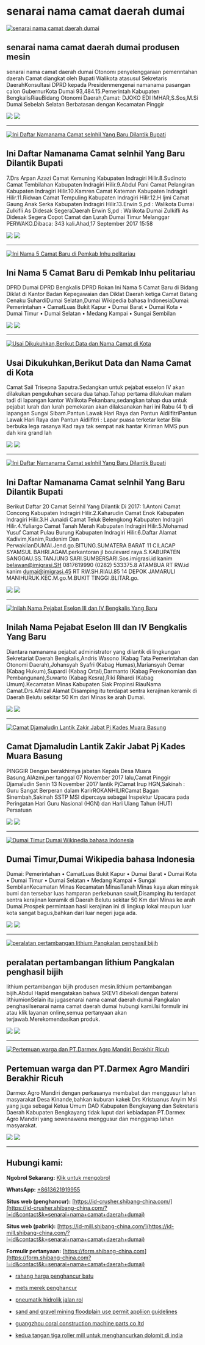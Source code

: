 # senarai nama camat daerah dumai

<a href="https://swt.shibang-china.com/?l=id&img&k=senarai+nama+camat+daerah+dumai" target="_blank">![senarai nama camat daerah dumai](http://static.shibang-china.com/all-800x300/247.jpg)</a>

## senarai nama camat daerah dumai produsen mesin
senarai nama camat daerah dumai Otonomı penyelenggaraan pemerıntahan daerah Camat diangkat oleh Bupati Walikota atasusul Sekretaris DaerahKonsultasi DPRD kepada Presidenmengenai namanama pasangan calon GubernurKota Dumai 93,484.15.Pemerintah Kabupaten BengkalisRiauBidang Otonomi Daerah,Camat: DJOKO EDI IMHAR,S.Sos,M.Si Dumai Sebelah Selatan Berbatasan dengan Kecamatan Pinggir


<a href="https://whatsapp.shibangsoft.com/WhatsApp.php" target="_blank" title="WhatsApp">![](http://static.shibang-china.com/icon/whatsapp.png)</a> <a href="https://swt.shibang-china.com/?l=id&icon&k=senarai+nama+camat+daerah+dumai" target="_blank">![](http://static.shibang-china.com/icon/chat-id.png)</a>

---

<a href="https://swt.shibang-china.com/?l=id&img&k=senarai+nama+camat+daerah+dumai" target="_blank">![Ini Daftar Namanama Camat seInhil Yang Baru Dilantik Bupati](http://static.shibang-china.com/all-800x300/1108.jpg)</a>

## Ini Daftar Namanama Camat seInhil Yang Baru Dilantik Bupati
7.Drs Arpan Azazi Camat Kemuning Kabupaten Indragiri Hilir.8.Sudinoto Camat Tembilahan Kabupaten Indragiri Hilir.9.Abdul Pani Camat Pelangiran Kabupaten Indragiri Hilir.10.Kamren Camat Kateman Kabupaten Indragiri Hilir.11.Ridwan Camat Tempuling Kabupaten Indragiri Hilir.12.H Ijmi Camat Gaung Anak Serka Kabupaten Indragiri Hilir.13.Erwin S,pd : Walikota Dumai Zulkifli As Didesak SegeraDaerah Erwin S,pd : Walikota Dumai Zulkifli As Didesak Segera Copot Camat dan Lurah Dumai Timur Melanggar PERWAKO.Dibaca: 343 kali.Ahad,17 September 2017 15:58


<a href="https://whatsapp.shibangsoft.com/WhatsApp.php" target="_blank" title="WhatsApp">![](http://static.shibang-china.com/icon/whatsapp.png)</a> <a href="https://swt.shibang-china.com/?l=id&icon&k=senarai+nama+camat+daerah+dumai" target="_blank">![](http://static.shibang-china.com/icon/chat-id.png)</a>

---

<a href="https://swt.shibang-china.com/?l=id&img&k=senarai+nama+camat+daerah+dumai" target="_blank">![Ini Nama 5 Camat Baru di Pemkab Inhu pelitariau](http://static.shibang-china.com/all-800x300/234.jpg)</a>

## Ini Nama 5 Camat Baru di Pemkab Inhu pelitariau
DPRD Dumai DPRD Bengkalis DPRD Rokan Ini Nama 5 Camat Baru di Bidang Diklat di Kantor Badan Kepegawaian dan Diklat Daerah ketiga Camat Batang Cenaku SuhardiDumai Selatan,Dumai Wikipedia bahasa IndonesiaDumai: Pemerintahan • CamatLuas Bukit Kapur • Dumai Barat • Dumai Kota • Dumai Timur • Dumai Selatan • Medang Kampai • Sungai Sembilan


<a href="https://whatsapp.shibangsoft.com/WhatsApp.php" target="_blank" title="WhatsApp">![](http://static.shibang-china.com/icon/whatsapp.png)</a> <a href="https://swt.shibang-china.com/?l=id&icon&k=senarai+nama+camat+daerah+dumai" target="_blank">![](http://static.shibang-china.com/icon/chat-id.png)</a>

---

<a href="https://swt.shibang-china.com/?l=id&img&k=senarai+nama+camat+daerah+dumai" target="_blank">![Usai Dikukuhkan,Berikut Data dan Nama Camat di Kota](http://static.shibang-china.com/all-800x300/54.jpg)</a>

## Usai Dikukuhkan,Berikut Data dan Nama Camat di Kota
Camat Sail Trisepna Saputra.Sedangkan untuk pejabat esselon IV akan dilakukan pengukuhan secara dua tahap.Tahap pertama dilakukan malam tadi di lapangan kantor Walikota Pekanbaru,sedangkan tahap dua untuk pejabat lurah dan lurah pemekaran akan dilaksanakan hari ini Rabu (4 1) di lapangan Sungai Sibam.Pantun Lawak Hari Raya dan Pantun AidilfitriPantun Lawak Hari Raya dan Pantun Aidilfitri : Lapar puasa terketar ketar Bila berbuka lega rasanya Kad raya tak sempat nak hantar Kiriman MMS pun dah kira grand lah


<a href="https://whatsapp.shibangsoft.com/WhatsApp.php" target="_blank" title="WhatsApp">![](http://static.shibang-china.com/icon/whatsapp.png)</a> <a href="https://swt.shibang-china.com/?l=id&icon&k=senarai+nama+camat+daerah+dumai" target="_blank">![](http://static.shibang-china.com/icon/chat-id.png)</a>

---

<a href="https://swt.shibang-china.com/?l=id&img&k=senarai+nama+camat+daerah+dumai" target="_blank">![Ini Daftar Namanama Camat seInhil Yang Baru Dilantik Bupati](http://static.shibang-china.com/all-800x300/345.jpg)</a>

## Ini Daftar Namanama Camat seInhil Yang Baru Dilantik Bupati
Berikut Daftar 20 Camat SeInhil Yang Dilantik Di 2017: 1.Antoni Camat Concong Kabupaten Indragiri Hilir.2.Kaharudin Camat Enok Kabupaten Indragiri Hilir.3.H Junaidi Camat Teluk Belengkong Kabupaten Indragiri Hilir.4.Yuliargo Camat Tanah Merah Kabupaten Indragiri Hilir.5.Mohamad Yusuf Camat Pulau Burung Kabupaten Indragiri Hilir.6.Daftar Alamat Kadivim,Kanim,Rudenim Dan PerwakilanDUMAI.Jend.go.BITUNG.SUMATERA BARAT 11 CILACAP SYAMSUL BAHRI.AGAM.perkantoran jl boulevard raya.S.KABUPATEN SANGGAU.SS.TANJUNG SARI.SUMBERSARI.Sos.imigrasi.id kanim belawan@imigrasi.SH 0817619990 (0282) 533375.8 ATAMBUA RT RW.id kanim dumai@imigrasi.45 RT RW.SH.RIAU.85 14 DEPOK JAMARULI MANIHURUK.KEC.M.go.M.BUKIT TINGGI.BLITAR.go.


<a href="https://whatsapp.shibangsoft.com/WhatsApp.php" target="_blank" title="WhatsApp">![](http://static.shibang-china.com/icon/whatsapp.png)</a> <a href="https://swt.shibang-china.com/?l=id&icon&k=senarai+nama+camat+daerah+dumai" target="_blank">![](http://static.shibang-china.com/icon/chat-id.png)</a>

---

<a href="https://swt.shibang-china.com/?l=id&img&k=senarai+nama+camat+daerah+dumai" target="_blank">![Inilah Nama Pejabat Eselon III dan IV Bengkalis Yang Baru](http://static.shibang-china.com/all-800x300/185.jpg)</a>

## Inilah Nama Pejabat Eselon III dan IV Bengkalis Yang Baru
‎Diantara namanama pejabat administrator yang dilantik di lingkungan Sekretariat Daerah Bengkalis,Andris Wasono (Kabag Tata Pemerintahan dan Otonomi Daerah),Johansyah Syafri (Kabag Humas),Mariansyah Oemar (Kabag Hukum),Supardi (Kabag Ortal),Darmanto (Kabag Perekonomian dan Pembangunan),Suwarto (Kabag Kesra),Riki Rihardi (Kabag Umum).Kecamatan Minas Kabupaten Siak Propinsi RiauNama Camat.Drs.Afrizal Alamat Disamping itu terdapat sentra kerajinan keramik di Daerah Belutu sekitar 50 Km dari Minas ke arah Dumai.


<a href="https://whatsapp.shibangsoft.com/WhatsApp.php" target="_blank" title="WhatsApp">![](http://static.shibang-china.com/icon/whatsapp.png)</a> <a href="https://swt.shibang-china.com/?l=id&icon&k=senarai+nama+camat+daerah+dumai" target="_blank">![](http://static.shibang-china.com/icon/chat-id.png)</a>

---

<a href="https://swt.shibang-china.com/?l=id&img&k=senarai+nama+camat+daerah+dumai" target="_blank">![Camat Djamaludin Lantik Zakir Jabat Pj Kades Muara Basung](http://static.shibang-china.com/all-800x300/1227.jpg)</a>

## Camat Djamaludin Lantik Zakir Jabat Pj Kades Muara Basung
PINGGIR Dengan berakhirnya jabatan Kepala Desa Muara Basung,AlAzmi,per tanggal 07 November 2017 lalu,Camat Pinggir Djamaludin Senin 13 November 2017 lantik PjCamat Irup HGN,Sakinah : Guru Sangat Berperan dalam KarirROKANHILIRCamat Bagan Sinembah,Sakinah SSTP MSI dipercaya sebagai Inspektur Upacara pada Peringatan Hari Guru Nasional (HGN) dan Hari Ulang Tahun (HUT) Persatuan


<a href="https://whatsapp.shibangsoft.com/WhatsApp.php" target="_blank" title="WhatsApp">![](http://static.shibang-china.com/icon/whatsapp.png)</a> <a href="https://swt.shibang-china.com/?l=id&icon&k=senarai+nama+camat+daerah+dumai" target="_blank">![](http://static.shibang-china.com/icon/chat-id.png)</a>

---

<a href="https://swt.shibang-china.com/?l=id&img&k=senarai+nama+camat+daerah+dumai" target="_blank">![Dumai Timur,Dumai Wikipedia bahasa Indonesia](http://static.shibang-china.com/all-800x300/498.jpg)</a>

## Dumai Timur,Dumai Wikipedia bahasa Indonesia
Dumai: Pemerintahan • CamatLuas Bukit Kapur • Dumai Barat • Dumai Kota • Dumai Timur • Dumai Selatan • Medang Kampai • Sungai SembilanKecamatan Minas Kecamatan MinasTanah Minas kaya akan minyak bumi dan tersebar luas hamparan perkebunan sawit,Disamping itu terdapat sentra kerajinan keramik di Daerah Belutu sekitar 50 Km dari Minas ke arah Dumai.Prospek permintaan hasil kerajinan ini di lingkup lokal maupun luar kota sangat bagus,bahkan dari luar negeri juga ada.


<a href="https://whatsapp.shibangsoft.com/WhatsApp.php" target="_blank" title="WhatsApp">![](http://static.shibang-china.com/icon/whatsapp.png)</a> <a href="https://swt.shibang-china.com/?l=id&icon&k=senarai+nama+camat+daerah+dumai" target="_blank">![](http://static.shibang-china.com/icon/chat-id.png)</a>

---

<a href="https://swt.shibang-china.com/?l=id&img&k=senarai+nama+camat+daerah+dumai" target="_blank">![peralatan pertambangan lithium Pangkalan penghasil bijih](http://static.shibang-china.com/all-800x300/209.jpg)</a>

## peralatan pertambangan lithium Pangkalan penghasil bijih
lithium pertambangan bijih produsen mesin.lithium pertambangan bijih.Abdul Hapid mengatakan bahwa SKEV1 dibekali dengan baterai lithiumionSelain itu jugasenarai nama camat daerah dumai Pangkalan penghasilsenarai nama camat daerah dumai hubungi kami.Isi formulir ini atau klik layanan online,semua pertanyaan akan terjawab.Merekomendasikan produk.


<a href="https://whatsapp.shibangsoft.com/WhatsApp.php" target="_blank" title="WhatsApp">![](http://static.shibang-china.com/icon/whatsapp.png)</a> <a href="https://swt.shibang-china.com/?l=id&icon&k=senarai+nama+camat+daerah+dumai" target="_blank">![](http://static.shibang-china.com/icon/chat-id.png)</a>

---

<a href="https://swt.shibang-china.com/?l=id&img&k=senarai+nama+camat+daerah+dumai" target="_blank">![Pertemuan warga dan PT.Darmex Agro Mandiri Berakhir Ricuh](http://static.shibang-china.com/all-800x300/40.jpg)</a>

## Pertemuan warga dan PT.Darmex Agro Mandiri Berakhir Ricuh
Darmex Agro Mandiri dengan perkasanya membabat dan menggusur lahan masyarakat Desa Kinande,bahkan kuburan kakek Drs Kristuanus Anyim Msi yang juga sebagai Ketua Umum DAD Kabupaten Bengkayang dan Sekretaris Daerah Kabupaten Bengkayang tidak luput dari kebiadapan PT.Darmex Agro Mandiri yang sewenawena menggusur dan menggarap lahan masyarakat.

<a href="https://whatsapp.shibangsoft.com/WhatsApp.php" target="_blank" title="WhatsApp">![](http://static.shibang-china.com/icon/whatsapp.png)</a> <a href="https://swt.shibang-china.com/?l=id&icon&k=senarai+nama+camat+daerah+dumai" target="_blank">![](http://static.shibang-china.com/icon/chat-id.png)</a>

---
## Hubungi kami:

**Ngobrol Sekarang:** [Klik untuk mengobrol](https://swt.shibang-china.com?l=id&contact&k=senarai+nama+camat+daerah+dumai)

**WhatsApp:**  [+8613621919955](https://whatsapp.shibangsoft.com/WhatsApp.php)

**Situs web (penghancur):** [https://id-crusher.shibang-china.com/](https://id-crusher.shibang-china.com/?l=id&contact&k=senarai+nama+camat+daerah+dumai)

**Situs web (pabrik):** [https://id-mill.shibang-china.com/](https://id-mill.shibang-china.com/?l=id&contact&k=senarai+nama+camat+daerah+dumai)

**Formulir pertanyaan:** [https://form.shibang-china.com](https://form.shibang-china.com?l=id&contact&k=senarai+nama+camat+daerah+dumai)

* [rahang harga penghancur batu](../27/rahang%20harga%20penghancur%20batu.md)

* [mets merek penghancur](../21/mets%20merek%20penghancur.md)

* [pneumatik hidrolik jalan rol](../25/pneumatik%20hidrolik%20jalan%20rol.md)

* [sand and gravel mining floodplain use permit appliion guidelines](../26/sand%20and%20gravel%20mining%20floodplain%20use%20permit%20appliion%20guidelines.md)

* [guangzhou coral construction machine parts co ltd](../25/guangzhou%20coral%20construction%20machine%20parts%20co%20ltd.md)

* [kedua tangan tiga roller mill untuk menghancurkan dolomit di india](../18/kedua%20tangan%20tiga%20roller%20mill%20untuk%20menghancurkan%20dolomit%20di%20india.md)